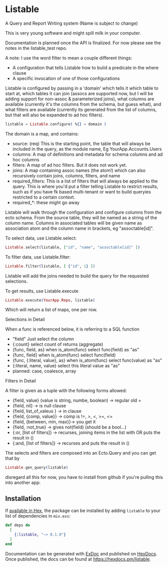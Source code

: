 # Listable

A Query and Report Writing system (Name is subject to change)

This is very young software and might spill milk in your computer.

Documentation is planned once the API is finalized. For now please 
see the notes in the listable_test repo.

A note: I use the word filter to mean a couple different things: 
 - A configuration that tells Listable how to build a predicate in the where clause
 - A specific invocation of one of those configurations


Listable is configured by passing in a 'domain' which tells it which 
table to start at, which tables it can join (assocs are supported now, 
but I will be adding support for non-assoc & parameterized joins), 
what columns are available (currently it's the columns from the schema, but guess what),
and what filters are available (currently its generated from the list of
columns, but that will also be expanded to ad hoc filters).

```elixir
listable = Listable.configure( %{} = domain )
```

The domain is a map, and contains: 
 - source: (req) This is the starting point, the table that will always be included in the query, as the module name, Eg YourApp.Accounts.Users
 - columns: A map of definitions and metadata for schema columns and ad hoc columns
 - filters: A map of ad hoc filters. But it does not work yet. 
 - joins: A map containing assoc names (the atom!) which can also recursively contain joins, columns, filters, and name
 - required_filters: This is a list of filters that will always be applied to the query. This is where you'd put a filter telling 
 Listable to restrict results, such as if you have fk based multi-tenant or want to build queryies restricted to a certain context.
 - required_*: these might go away

Listable will walk through the configuration and configure columns from the ecto schema. From the source table, 
they will be named as a string of the column name. Columns in associated tables will be given name as association atom 
and the column name in brackets, eg "assoctable[id]".

To select data, use Listable.select: 

```elixir
Listable.select(listable, ["id", "name", "assoctable[id]" ])
```

To filter data, use Listable.filter: 
```elixir
Listable.filter(listable, [ {"id", 1} ])
```
Listable will add the joins needed to build the query for the requested selections.


To get results, use Listable.execute
```elixir
Listable.execute(YourApp.Repo, listable)
```
Which will return a list of maps, one per row. 

Selections in Detail

When a func is referenced below, it is referring to a SQL function

 - "field" Just select the column
 - {:count} select count of returns (aggregate)
 - {func, field, as} when is_atom(func) select func(field) as "as" 
 - {func, field} when is_atom(func) select func(field)
 - {func, {:literal, value}, as} when is_atom(func) select func(value) as "as" 
 - {:literal, name, value} select this literal value as "as"
 - planned: case, coalesce, array

Filters in Detail

A filter is given as a tuple with the following forms allowed:

- {field, value} (value is string, numbe, boolean) -> regular old = 
- {field, nil} -> is null clause
- {field, list_of_valeus } -> in clause
- {field, {comp, value}} -> comp is !=, >, <, >=, <=
- {field, {between, min, max}}-> you get it
- {field, :not_true} -> gives not(field) (should be a bool...)
- {:or, [list of filters]} -> recurses, joining items in the list with OR puts the result in () 
- {:and, [list of filters]} -> recurses and puts the result in () 

The selects and filters are composed into an Ecto.Query and you can get that by
```elixir
Listable.gen_query(listable)
```






disregard all this for now, you have to install from github if you're 
pulling this into another app:

## Installation

If [available in Hex](https://hex.pm/docs/publish), the package can be installed
by adding `listable` to your list of dependencies in `mix.exs`:

```elixir
def deps do
  [
    {:listable, "~> 0.1.0"}
  ]
end
```





Documentation can be generated with [ExDoc](https://github.com/elixir-lang/ex_doc)
and published on [HexDocs](https://hexdocs.pm). Once published, the docs can
be found at <https://hexdocs.pm/listable>.

